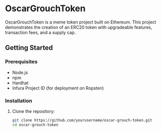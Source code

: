 # OscarGrouchToken

OscarGrouchToken is a meme token project built on Ethereum. This project demonstrates the creation of an ERC20 token with upgradeable features, transaction fees, and a supply cap.

## Getting Started

### Prerequisites

- Node.js
- npm
- Hardhat
- Infura Project ID (for deployment on Ropsten)

### Installation

1. Clone the repository:
   ```bash
   git clone https://github.com/yourusername/oscar-grouch-token.git
   cd oscar-grouch-token
